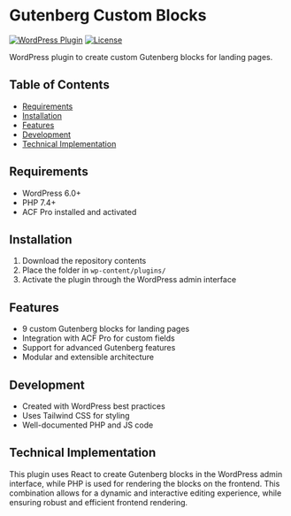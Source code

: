 # Gutenberg Custom Blocks

[![WordPress Plugin](https://img.shields.io/badge/WordPress-Plugin-blue.svg)]()
[![License](https://img.shields.io/badge/License-GPLv2-blue.svg)]()

WordPress plugin to create custom Gutenberg blocks for landing pages.

## Table of Contents

- [Requirements](#requirements)
- [Installation](#installation)
- [Features](#features)
- [Development](#development)
- [Technical Implementation](#technical-implementation)

## Requirements

- WordPress 6.0+
- PHP 7.4+
- ACF Pro installed and activated

## Installation

1. Download the repository contents
2. Place the folder in `wp-content/plugins/`
3. Activate the plugin through the WordPress admin interface

## Features

- 9 custom Gutenberg blocks for landing pages
- Integration with ACF Pro for custom fields
- Support for advanced Gutenberg features
- Modular and extensible architecture

## Development

- Created with WordPress best practices
- Uses Tailwind CSS for styling
- Well-documented PHP and JS code

## Technical Implementation

This plugin uses React to create Gutenberg blocks in the WordPress admin interface, while PHP is used for rendering the blocks on the frontend. This combination allows for a dynamic and interactive editing experience, while ensuring robust and efficient frontend rendering.
